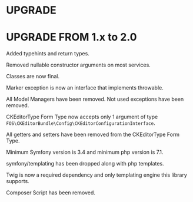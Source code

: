 # UPGRADE

UPGRADE FROM 1.x to 2.0
=======================

Added typehints and return types.

Removed nullable constructor arguments on most services.

Classes are now final.

Marker exception is now an interface that implements throwable.

All Model Managers have been removed.
Not used exceptions have been removed.

CKEditorType Form Type now accepts only 1 argument
of type `FOS\CKEditorBundle\Config\CKEditorConfigurationInterface`.

All getters and setters have been removed from the CKEditorType Form Type.

Minimum Symfony version is 3.4 and minimum php version is 7.1.

symfony/templating has been dropped along with php templates.

Twig is now a required dependency and only templating engine this library supports.

Composer Script has been removed.
